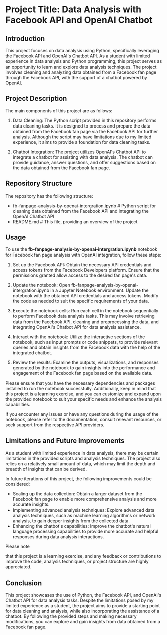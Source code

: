 # Project Title: Data Analysis with Facebook API and OpenAI Chatbot

## Introduction
This project focuses on data analysis using Python, specifically leveraging the Facebook API and OpenAI's Chatbot API. As a student with limited experience in data analysis and Python programming, this project serves as an opportunity to learn and explore data analysis techniques. The project involves cleaning and analyzing data obtained from a Facebook fan page through the Facebook API, with the support of a chatbot powered by OpenAI.

## Project Description
The main components of this project are as follows:

1. Data Cleaning: The Python script provided in this repository performs data cleaning tasks. It is designed to process and prepare the data obtained from the Facebook fan page via the Facebook API for further analysis. Although the script may have limitations due to my limited experience, it aims to provide a foundation for data cleaning tasks.

2. Chatbot Integration: The project utilizes OpenAI's Chatbot API to integrate a chatbot for assisting with data analysis. The chatbot can provide guidance, answer questions, and offer suggestions based on the data obtained from the Facebook fan page.

## Repository Structure
The repository has the following structure:

- fb-fanpage-analysis-by-openai-intergration.ipynb      # Python script for cleaning data obtained from the Facebook API and integrating the OpenAI Chatbot API
- README.md             # This file, providing an overview of the project

## Usage
To use the **fb-fanpage-analysis-by-openai-intergration.ipynb** notebook for Facebook fan page analysis with OpenAI integration, follow these steps:

1. Set up the Facebook API: Obtain the necessary API credentials and access tokens from the Facebook Developers platform. Ensure that the permissions granted allow access to the desired fan page's data.

2. Update the notebook: Open fb-fanpage-analysis-by-openai-intergration.ipynb in a Jupyter Notebook environment. Update the notebook with the obtained API credentials and access tokens. Modify the code as needed to suit the specific requirements of your data.

3. Execute the notebook cells: Run each cell in the notebook sequentially to perform Facebook data analysis tasks. This may involve retrieving data from the Facebook API, cleaning and preprocessing the data, and integrating OpenAI's Chatbot API for data analysis assistance.

4. Interact with the notebook: Utilize the interactive sections of the notebook, such as input prompts or code snippets, to provide relevant queries and obtain insights from the Facebook data with the help of the integrated chatbot.

5. Review the results: Examine the outputs, visualizations, and responses generated by the notebook to gain insights into the performance and engagement of the Facebook fan page based on the available data.

Please ensure that you have the necessary dependencies and packages installed to run the notebook successfully. Additionally, keep in mind that this project is a learning exercise, and you can customize and expand upon the provided notebook to suit your specific needs and enhance the analysis capabilities.

If you encounter any issues or have any questions during the usage of the notebook, please refer to the documentation, consult relevant resources, or seek support from the respective API providers.

## Limitations and Future Improvements
As a student with limited experience in data analysis, there may be certain limitations in the provided scripts and analysis techniques. The project also relies on a relatively small amount of data, which may limit the depth and breadth of insights that can be derived.

In future iterations of this project, the following improvements could be considered:

- Scaling up the data collection: Obtain a larger dataset from the Facebook fan page to enable more comprehensive analysis and more accurate insights.
- Implementing advanced analysis techniques: Explore advanced data analysis techniques, such as machine learning algorithms or network analysis, to gain deeper insights from the collected data.
- Enhancing the chatbot's capabilities: Improve the chatbot's natural language processing capabilities to provide more accurate and helpful responses during data analysis interactions.

Please note

 that this project is a learning exercise, and any feedback or contributions to improve the code, analysis techniques, or project structure are highly appreciated.

## Conclusion
This project showcases the use of Python, the Facebook API, and OpenAI's Chatbot API for data analysis tasks. Despite the limitations posed by my limited experience as a student, the project aims to provide a starting point for data cleaning and analysis, while also incorporating the assistance of a chatbot. By following the provided steps and making necessary modifications, you can explore and gain insights from data obtained from a Facebook fan page.
